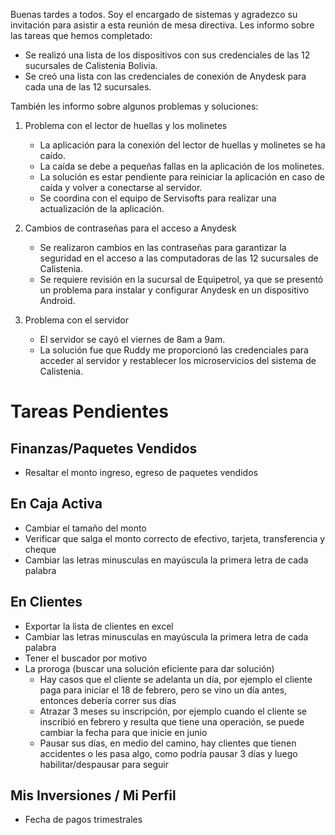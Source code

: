 Buenas tardes a todos. Soy el encargado de sistemas y agradezco su invitación para asistir a esta reunión de mesa directiva. Les informo sobre las tareas que hemos completado:

- Se realizó una lista de los dispositivos con sus credenciales de las 12 sucursales de Calistenia Bolivia.
- Se creó una lista con las credenciales de conexión de Anydesk para cada una de las 12 sucursales.

También les informo sobre algunos problemas y soluciones:

1. Problema con el lector de huellas y los molinetes
    - La aplicación para la conexión del lector de huellas y molinetes se ha caído.
    - La caída se debe a pequeñas fallas en la aplicación de los molinetes.
    - La solución es estar pendiente para reiniciar la aplicación en caso de caída y volver a conectarse al servidor.
    - Se coordina con el equipo de Servisofts para realizar una actualización de la aplicación.

2. Cambios de contraseñas para el acceso a Anydesk
    - Se realizaron cambios en las contraseñas para garantizar la seguridad en el acceso a las computadoras de las 12 sucursales de Calistenia.
    - Se requiere revisión en la sucursal de Equipetrol, ya que se presentó un problema para instalar y configurar Anydesk en un dispositivo Android.

3. Problema con el servidor
    - El servidor se cayó el viernes de 8am a 9am.
    - La solución fue que Ruddy me proporcionó las credenciales para acceder al servidor y restablecer los microservicios del sistema de Calistenia.

# Tareas Pendientes

## Finanzas/Paquetes Vendidos

- Resaltar el monto ingreso, egreso de paquetes vendidos

## En Caja Activa

- Cambiar el tamaño del monto
- Verificar que salga el monto correcto de efectivo, tarjeta, transferencia y cheque
- Cambiar las letras minusculas en mayúscula la primera letra de cada palabra

## En Clientes

- Exportar la lista de clientes en excel
- Cambiar las letras minusculas en mayúscula la primera letra de cada palabra
- Tener el buscador por motivo
- La proroga (buscar una solución eficiente para dar solución)
  - Hay casos que el cliente se adelanta un día, por ejemplo el cliente paga para iniciar el 18 de febrero, pero se vino un día antes, entonces debería correr sus días
  - Atrazar 3 meses su inscripción, por ejemplo cuando el cliente se inscribió en febrero y resulta que tiene una operación, se puede cambiar la fecha para que inicie en junio
  - Pausar sus días, en medio del camino, hay clientes que tienen accidentes o les pasa algo, como podría pausar 3 días y luego habilitar/despausar para seguir

## Mis Inversiones / Mi Perfil

- Fecha de pagos trimestrales
